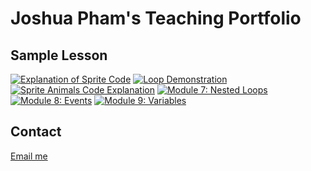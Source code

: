 # Joshua Pham's Teaching Portfolio

## Sample Lesson
[![Explanation of Sprite Code](https://img.youtube.com/vi/6uR95epFy7M/0.jpg)](https://youtu.be/6uR95epFy7M)
[![Loop Demonstration](https://img.youtube.com/vi/WyOeh_u_XX0/0.jpg)](https://youtu.be/WyOeh_u_XX0)
[![Sprite Animals Code Explanation](https://img.youtube.com/vi/Mgnjpvv30Sc/0.jpg)](https://youtu.be/Mgnjpvv30Sc)
[![Module 7: Nested Loops](https://img.youtube.com/vi/INjQoMrVVTg/0.jpg)](https://youtu.be/INjQoMrVVTg)
[![Module 8: Events](https://img.youtube.com/vi/YDw1BwkAabw/0.jpg)](https://youtu.be/YDw1BwkAabw)
[![Module 9: Variables](https://img.youtube.com/vi/PjK2NRDVLXs/0.jpg)](https://youtu.be/PjK2NRDVLXs)


## Contact
[Email me](mailto:jtp011@ucsd.edu)
